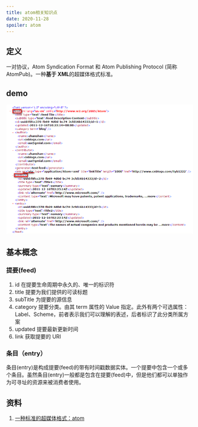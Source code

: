 ```yaml
---
title: atom相关知识点
date: 2020-11-28
spoiler: atom
---
```


## 定义

一对协议，Atom Syndication Format 和 Atom Publishing Protocol (简称 AtomPub)。一种**基于 XML**的超媒体格式标准。

## demo

![image](./atom.png)

## 基本概念

### 提要(feed)

1. id
   在提要生命周期中永久的、唯一的标识符
2. title
   提要为我们提供的可读标题
3. subTitle
   为提要的源信息
4. category
   提要分类。由其 term 属性的 Value 指定。此外有两个可选属性：Label、Scheme，前者表示我们可以理解的表述，后者标识了此分类所属方案
5. updated
   提要最新更新时间
6. link
   获取提要的 URI

### 条目（entry）

条目(entry)是构成提要(feed)的带有时间戳数据实体。一个提要中包含一个或多个条目。虽然条目(entry)一般都是包含在提要(feed)中，但是他们都可以单独作为可寻址的资源来被消费者使用。

## 资料

1. [一种标准的超媒体格式：atom](https://www.cnblogs.com/tyb1222/archive/2011/12/16/2290053.html)
